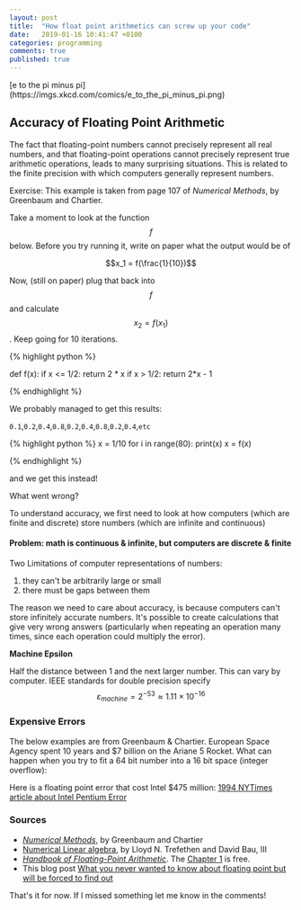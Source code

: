 ```yaml
---
layout: post
title:  "How float point arithmetics can screw up your code"
date:   2019-01-16 10:41:47 +0100
categories: programming
comments: true
published: true
---
```

<div class="message">
[e to the pi minus pi](https://imgs.xkcd.com/comics/e_to_the_pi_minus_pi.png)
 </div>

## Accuracy of Floating Point Arithmetic

The fact that floating-point numbers cannot precisely represent all real numbers, and that floating-point operations cannot precisely represent true arithmetic operations, leads to many surprising situations. This is related to the finite precision with which computers generally represent numbers.

Exercise:
This example is taken from page 107 of *Numerical Methods*, by Greenbaum and Chartier.

Take a moment to look at the function $$f$$ below.  Before you try running it, write on paper what the output would be of 

$$x_1 = f(\frac{1}{10})$$ 

Now, (still on paper) plug that back into $$f$$ and calculate $$x_2 = f(x_1)$$.  Keep going for 10 iterations.


{% highlight python %}

def f(x):
    if x <= 1/2:
        return 2 * x
    if x > 1/2:
        return 2*x - 1

{% endhighlight %}

We probably managed to get this results:

`0.1`,`0.2`,`0.4`,`0.8`,`0.2`,`0.4`,`0.8`,`0.2`,`0.4`,`etc`

{% highlight python %}
x = 1/10
for i in range(80):
    print(x)
    x = f(x)
    
{% endhighlight %}    

and we get this instead!



What went wrong?

To understand accuracy, we first need to look at how computers (which are finite and discrete) store numbers (which are infinite and continuous)


#### Problem: math is continuous & infinite, but computers are discrete & finite

Two Limitations of computer representations of numbers:
1. they can't be arbitrarily large or small
2. there must be gaps between them

The reason we need to care about accuracy, is because computers can't store infinitely accurate numbers.  It's possible to create calculations that give very wrong answers (particularly when repeating an operation many times, since each operation could multiply the error).

**Machine Epsilon**

Half the distance between 1 and the next larger number. This can vary by computer.  IEEE standards for double precision specify $$ \varepsilon_{machine} = 2^{-53} \approx 1.11 \times 10^{-16}$$

### Expensive Errors

The below examples are from Greenbaum & Chartier.
European Space Agency spent 10 years and $7 billion on the Ariane 5 Rocket.
What can happen when you try to fit a 64 bit number into a 16 bit space (integer overflow):

Here is a floating point error that cost Intel $475 million:
[1994 NYTimes article about Intel Pentium Error](http://www.nytimes.com/1994/11/24/business/company-news-flaw-undermines-accuracy-of-pentium-chips.html)

### Sources 

- [*Numerical Methods*](https://press.princeton.edu/titles/9763.html), by Greenbaum and Chartier
- [Numerical Linear algebra](https://people.maths.ox.ac.uk/trefethen/text.html), by Lloyd N. Trefethen and David Bau, III
- [*Handbook of Floating-Point Arithmetic*](http://www.springer.com/gp/book/9780817647049). The [Chapter 1](https://perso.ens-lyon.fr/jean-michel.muller/chapitre1.pdf) is free. 
- This blog post [What you never wanted to know about floating point but will be forced to find out](http://www.volkerschatz.com/science/float.html)


That's it for now. If I missed something let me know in the comments! 



